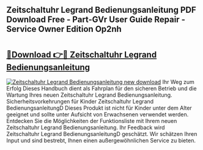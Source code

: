## Zeitschaltuhr Legrand Bedienungsanleitung PDF Download Free - Part-GVr User Guide Repair - Service Owner Edition Op2nh

# <h2><a href="http://df2z2b8.blite.top/?on=Zeitschaltuhr+Legrand+Bedienungsanleitung">🔗Download 👉🔴 Zeitschaltuhr Legrand Bedienungsanleitung</a></h2>

[![Zeitschaltuhr Legrand Bedienungsanleitung new download](https://i.imgur.com/lujVjoI.png)](http://df2z2b8.blite.top/?on=Zeitschaltuhr+Legrand+Bedienungsanleitung)
Ihr Weg zum Erfolg Dieses Handbuch dient als Fahrplan für den sicheren Betrieb und die Wartung Ihres neuen Zeitschaltuhr Legrand Bedienungsanleitung. Sicherheitsvorkehrungen für Kinder Zeitschaltuhr Legrand BedienungsanleitungD Dieses Produkt ist nicht für Kinder unter dem Alter geeignet und sollte unter Aufsicht von Erwachsenen verwendet werden. Entdecken Sie die Möglichkeiten der Funktionsliste mit Ihrem neuen Zeitschaltuhr Legrand Bedienungsanleitung. Ihr Feedback wird Zeitschaltuhr Legrand BedienungsanleitungD geschätzt. Wir schätzen Ihren Input und sind bestrebt, Ihnen einen außergewöhnlichen Service zu bieten.
